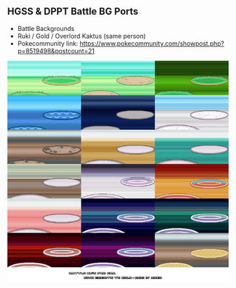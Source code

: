 ## HGSS & DPPT Battle BG Ports
- Battle Backgrounds
- Ruki / Gold / Overlord Kaktus (same person)
- Pokecommunity link: https://www.pokecommunity.com/showpost.php?p=8519498&postcount=21

![battle_bgs.png](battle_bgs.png)
